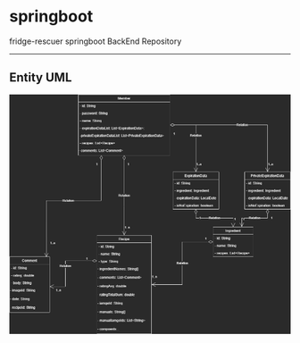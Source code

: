 # springboot
fridge-rescuer springboot BackEnd Repository

---
## Entity UML 

![Entity UML](src/main/resources/diagram/image/entityDiagram.png)